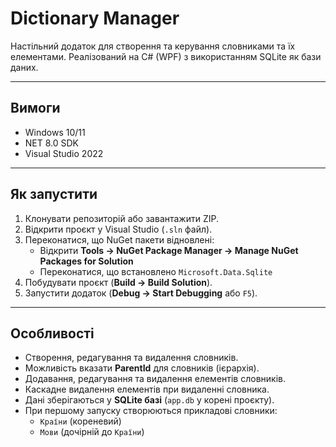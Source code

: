 # Dictionary Manager

Настільний додаток для створення та керування словниками та їх елементами. Реалізований на C# (WPF) з використанням SQLite як бази даних.

---

## Вимоги

- Windows 10/11  
- NET 8.0 SDK
- Visual Studio 2022

---

## Як запустити

1. Клонувати репозиторій або завантажити ZIP.
2. Відкрити проєкт у Visual Studio (`.sln` файл).
3. Переконатися, що NuGet пакети відновлені:
	- Відкрити **Tools → NuGet Package Manager → Manage NuGet Packages for Solution**
	- Переконатися, що встановлено `Microsoft.Data.Sqlite`
4. Побудувати проєкт (**Build → Build Solution**).
5. Запустити додаток (**Debug → Start Debugging** або `F5`).

---

## Особливості

- Створення, редагування та видалення словників.  
- Можливість вказати **ParentId** для словників (ієрархія).  
- Додавання, редагування та видалення елементів словників.  
- Каскадне видалення елементів при видаленні словника.  
- Дані зберігаються у **SQLite базі** (`app.db` у корені проєкту).  
- При першому запуску створюються прикладові словники:
  - `Країни` (кореневий)
  - `Мови` (дочірній до `Країни`)